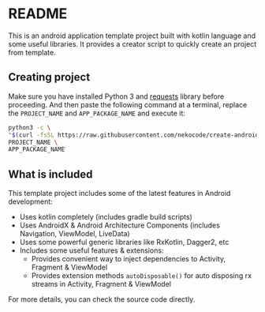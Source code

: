 
# README

This is an android application template project built with kotlin language and some useful libraries. It provides a creator script to quickly create an project from template.

## Creating project

Make sure you have installed Python 3 and [requests](https://pypi.org/project/requests/) library before proceeding. And then paste the following command at a terminal, replace the `PROJECT_NAME` and `APP_PACKAGE_NAME` and execute it:

```sh
python3 -c \
"$(curl -fsSL https://raw.githubusercontent.com/nekocode/create-android-kotlin-app/master/create-android-kotlin-app.py)" \
PROJECT_NAME \
APP_PACKAGE_NAME
```

## What is included

This template project includes some of the latest features in Android development:

- Uses kotlin completely (includes gradle build scripts)
- Uses AndroidX & Android Architecture Components (includes Navigation, ViewModel, LiveData)
- Uses some powerful generic libraries like RxKotlin, Dagger2, etc
- Includes some useful features & extensions:
  - Provides convenient way to inject dependencies to Activity, Fragment & ViewModel
  - Provides extension methods `autoDisposable()` for auto disposing rx streams in Activity, Fragment & ViewModel

For more details, you can check the source code directly.
